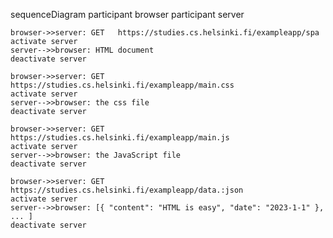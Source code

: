 sequenceDiagram
    participant browser
    participant server

    browser->>server: GET 	https://studies.cs.helsinki.fi/exampleapp/spa
    activate server
    server-->>browser: HTML document
    deactivate server

    browser->>server: GET https://studies.cs.helsinki.fi/exampleapp/main.css
    activate server
    server-->>browser: the css file
    deactivate server

    browser->>server: GET https://studies.cs.helsinki.fi/exampleapp/main.js
    activate server
    server-->>browser: the JavaScript file
    deactivate server

    browser->>server: GET https://studies.cs.helsinki.fi/exampleapp/data.:json
    activate server
    server-->>browser: [{ "content": "HTML is easy", "date": "2023-1-1" }, ... ]
    deactivate server
